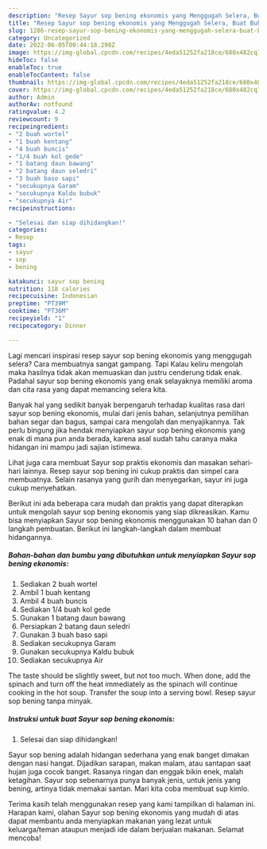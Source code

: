 ```yaml
---
description: "Resep Sayur sop bening ekonomis yang Menggugah Selera, Buat Buka Puasa Bikin Ngiler"
title: "Resep Sayur sop bening ekonomis yang Menggugah Selera, Buat Buka Puasa Bikin Ngiler"
slug: 1286-resep-sayur-sop-bening-ekonomis-yang-menggugah-selera-buat-buka-puasa-bikin-ngiler
category: Uncategorized
date: 2022-06-05T00:44:18.290Z
image: https://img-global.cpcdn.com/recipes/4eda51252fa218ce/680x482cq70/sayur-sop-bening-ekonomis-foto-resep-utama.jpg
hideToc: false
enableToc: true
enableTocContent: false
thumbnail: https://img-global.cpcdn.com/recipes/4eda51252fa218ce/680x482cq70/sayur-sop-bening-ekonomis-foto-resep-utama.jpg
cover: https://img-global.cpcdn.com/recipes/4eda51252fa218ce/680x482cq70/sayur-sop-bening-ekonomis-foto-resep-utama.jpg
author: Admin
authorAv: notfound
ratingvalue: 4.2
reviewcount: 9
recipeingredient:
- "2 buah wortel"
- "1 buah kentang"
- "4 buah buncis"
- "1/4 buah kol gede"
- "1 batang daun bawang"
- "2 batang daun seledri"
- "3 buah baso sapi"
- "secukupnya Garam"
- "secukupnya Kaldu bubuk"
- "secukupnya Air"
recipeinstructions:

- "Selesai dan siap dihidangkan!"
categories:
- Resep
tags:
- sayur
- sop
- bening

katakunci: sayur sop bening 
nutrition: 118 calories
recipecuisine: Indonesian
preptime: "PT39M"
cooktime: "PT36M"
recipeyield: "1"
recipecategory: Dinner

---
```



Lagi mencari inspirasi resep sayur sop bening ekonomis yang menggugah selera? Cara membuatnya sangat gampang. Tapi Kalau keliru mengolah maka hasilnya tidak akan memuaskan dan justru cenderung tidak enak. Padahal sayur sop bening ekonomis yang enak selayaknya memiliki aroma dan cita rasa yang dapat memancing selera kita.


Banyak hal yang sedikit banyak berpengaruh terhadap kualitas rasa dari sayur sop bening ekonomis, mulai dari jenis bahan, selanjutnya pemilihan bahan segar dan bagus, sampai cara mengolah dan menyajikannya. Tak perlu bingung jika hendak menyiapkan sayur sop bening ekonomis yang enak di mana pun anda berada, karena asal sudah tahu caranya maka hidangan ini mampu jadi sajian istimewa.

Lihat juga cara membuat Sayur sop praktis ekonomis dan masakan sehari-hari lainnya. Resep sayur sop bening ini cukup praktis dan simpel cara membuatnya. Selain rasanya yang gurih dan menyegarkan, sayur ini juga cukup menyehatkan.


Berikut ini ada beberapa cara mudah dan praktis yang dapat diterapkan untuk mengolah sayur sop bening ekonomis yang siap dikreasikan. Kamu bisa menyiapkan Sayur sop bening ekonomis menggunakan 10 bahan dan 0 langkah pembuatan. Berikut ini langkah-langkah dalam membuat hidangannya.

<!--inarticleads1-->

##### Bahan-bahan dan bumbu yang dibutuhkan untuk menyiapkan Sayur sop bening ekonomis:

1. Sediakan 2 buah wortel
1. Ambil 1 buah kentang
1. Ambil 4 buah buncis
1. Sediakan 1/4 buah kol gede
1. Gunakan 1 batang daun bawang
1. Persiapkan 2 batang daun seledri
1. Gunakan 3 buah baso sapi
1. Sediakan secukupnya Garam
1. Gunakan secukupnya Kaldu bubuk
1. Sediakan secukupnya Air


The taste should be slightly sweet, but not too much. When done, add the spinach and turn off the heat immediately as the spinach will continue cooking in the hot soup. Transfer the soup into a serving bowl. Resep sayur sop bening tanpa minyak. 

<!--inarticleads2-->

##### Instruksi untuk buat Sayur sop bening ekonomis:


1. Selesai dan siap dihidangkan!

Sayur sop bening adalah hidangan sederhana yang enak banget dimakan dengan nasi hangat. Dijadikan sarapan, makan malam, atau santapan saat hujan juga cocok banget. Rasanya ringan dan enggak bikin enek, malah ketagihan. Sayur sop sebenarnya punya banyak jenis, untuk jenis yang bening, artinya tidak memakai santan. Mari kita coba membuat sup kimlo. 

Terima kasih telah menggunakan resep yang kami tampilkan di halaman ini. Harapan kami, olahan Sayur sop bening ekonomis yang mudah di atas dapat membantu anda menyiapkan makanan yang lezat untuk keluarga/teman ataupun menjadi ide dalam berjualan makanan. Selamat mencoba!
